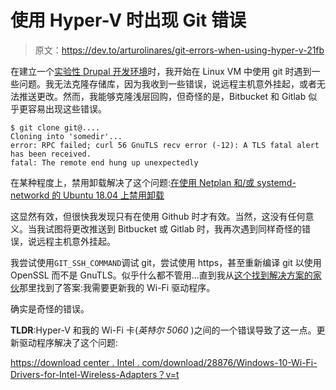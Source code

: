 # 使用 Hyper-V 时出现 Git 错误

> 原文：<https://dev.to/arturolinares/git-errors-when-using-hyper-v-21fb>

在建立一个[实验性 Drupal 开发环境](https://arturo.linar.es/en/blog/drupal-development-windows)时，我开始在 Linux VM 中使用 git 时遇到一些问题。我无法克隆存储库，因为我收到一些错误，说远程主机意外挂起，或者无法推送更改。然而，我能够克隆浅层回购，但奇怪的是，Bitbucket 和 Gitlab 似乎更容易出现这些错误。

```
$ git clone git@....
Cloning into 'somedir'...
error: RPC failed; curl 56 GnuTLS recv error (-12): A TLS fatal alert has been received.
fatal: The remote end hung up unexpectedly 
```

在某种程度上，禁用卸载解决了这个问题:[在使用 Netplan 和/或 systemd-networkd 的 Ubuntu 18.04 上禁用卸载](https://michael.mulqueen.me.uk/2018/08/disable-offloading-netplan-ubuntu/)

这显然有效，但很快我发现只有在使用 Github 时才有效。当然，这没有任何意义。当我试图将更改推送到 Bitbucket 或 Gitlab 时，我再次遇到同样奇怪的错误，说远程主机意外挂起。

我尝试使用`GIT_SSH_COMMAND`调试 git，尝试使用 https，甚至重新编译 git 以使用 OpenSSL 而不是 GnuTLS。似乎什么都不管用...直到我从[这个找到解决方案的家伙](https://stackoverflow.com/a/56946337/547972)那里找到了答案:我需要更新我的 Wi-Fi 驱动程序。

确实是奇怪的错误。

**TLDR**:Hyper-V 和我的 Wi-Fi 卡(*英特尔 5060* )之间的一个错误导致了这一点。更新驱动程序解决了这个问题:

[https://download center . Intel . com/download/28876/Windows-10-Wi-Fi-Drivers-for-Intel-Wireless-Adapters？v=t](https://downloadcenter.intel.com/download/28876/Windows-10-Wi-Fi-Drivers-for-Intel-Wireless-Adapters?v=t)